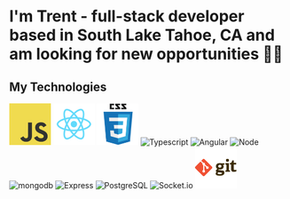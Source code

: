 # I'm Trent - full-stack developer based in South Lake Tahoe, CA and am looking for new opportunities 👨‍💻

## My Technologies
<img src="https://raw.githubusercontent.com/github/explore/80688e429a7d4ef2fca1e82350fe8e3517d3494d/topics/javascript/javascript.png" alt="drawing" width="75"/> <img src="https://raw.githubusercontent.com/github/explore/80688e429a7d4ef2fca1e82350fe8e3517d3494d/topics/react/react.png" alt= "react" width ="75" /> 
<img src="https://raw.githubusercontent.com/github/explore/80688e429a7d4ef2fca1e82350fe8e3517d3494d/topics/css/css.png" alt= "CSS" width ="75" />
<img src="https://camo.githubusercontent.com/6fe3aee5005231f9cf6e7f7afaa2385d66a921313ee40b872bd2e6e699779e9d/68747470733a2f2f75706c6f61642e77696b696d656469612e6f72672f77696b6970656469612f636f6d6d6f6e732f7468756d622f342f34632f547970657363726970745f6c6f676f5f323032302e7376672f32303070782d547970657363726970745f6c6f676f5f323032302e7376672e706e67" alt= "Typescript" width ="75" />
<img src="https://camo.githubusercontent.com/2d71b0a23f1207fe0276b15d7c711fe8eb77fcc4e11372ad523a914d13a9580c/68747470733a2f2f616e67756c61722e696f2f6173736574732f696d616765732f6c6f676f732f616e67756c61722f616e67756c61722e706e67" alt= "Angular" width ="75" />
<img src="https://camo.githubusercontent.com/bac2d417632a16c3a078aefc7b5bb7442c2d40478ae4cc30b3b1c577ce439272/68747470733a2f2f64657374617469632e626c6f622e636f72652e77696e646f77732e6e65742f696d616765732f6e6f64656a732d6c6f676f2e706e67" alt= "Node" width ="75" />
<img src="https://camo.githubusercontent.com/7e4152920c3110345069fe0ac9ef055c9ffa64c7d53622e5e18dd2450600b70a/68747470733a2f2f62616e6e6572322e636c65616e706e672e636f6d2f32303138303730322f6267742f6b697373706e672d6d6f6e676f64622d64617461626173652d6e6f73716c2d706f737467726573716c2d6d6f6e676f2d35623339663965333434356661362e353635323734363431353330353236313739323830312e6a7067" alt= "mongodb" width ="75" />
<img src="https://camo.githubusercontent.com/a7182a27e4991ed666520fee1ab0935f18d19f23a19a43a1c78e2067c578f9b2/68747470733a2f2f656e637279707465642d74626e302e677374617469632e636f6d2f696d616765733f713d74626e3a414e64394763534b6d74417632475f4c6f5676597a567068676b6157365731796a337a3074523769677726757371703d434155" alt= "Express" width ="75" />
<img src="https://camo.githubusercontent.com/2717985f26463c118a5e93fd5ab74cbafe4dd5c9e9a9ca4bf2af249baf4d92a7/68747470733a2f2f75706c6f61642e77696b696d656469612e6f72672f77696b6970656469612f636f6d6d6f6e732f7468756d622f322f32392f506f737467726573716c5f656c657068616e742e7376672f3132303070782d506f737467726573716c5f656c657068616e742e7376672e706e67" alt= "PostgreSQL" width ="75" />
<img src="https://camo.githubusercontent.com/07aa2b658522a1484d90bade21c57204955c2d64a307f5366108e13800ed7f5d/68747470733a2f2f75706c6f61642e77696b696d656469612e6f72672f77696b6970656469612f636f6d6d6f6e732f392f39362f536f636b65742d696f2e737667" alt= "Socket.io" width ="75" />
<img src="https://raw.githubusercontent.com/github/explore/80688e429a7d4ef2fca1e82350fe8e3517d3494d/topics/git/git.png" alt= "Git" width ="75" />
<!--
**trentarnold/trentarnold** is a ✨ _special_ ✨ repository because its `README.md` (this file) appears on your GitHub profile.

Here are some ideas to get you started:

- 🔭 I’m currently working on ...
- 🌱 I’m currently learning ...
- 👯 I’m looking to collaborate on ...
- 🤔 I’m looking for help with ...
- 💬 Ask me about ...
- 📫 How to reach me: ...
- 😄 Pronouns: ...
- ⚡ Fun fact: ...
-->
